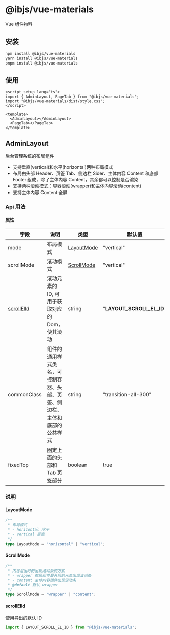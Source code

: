 # @ibjs/vue-materials

Vue 组件物料

## 安装

```bash
npm install @ibjs/vue-materials
yarn install @ibjs/vue-materials
pnpm install @ibjs/vue-materials
```

## 使用

```vue
<script setup lang="ts">
import { AdminLayout, PageTab } from "@ibjs/vue-materials";
import "@ibjs/vue-materials/dist/style.css";
</script>

<template>
  <AdminLayout></AdminLayout>
  <PageTab></PageTab>
</template>
```

## AdminLayout

后台管理系统的布局组件

- 支持垂直(vertical)和水平(horizontal)两种布局模式
- 布局由头部 Header、页签 Tab、侧边栏 Sider、主体内容 Content 和底部 Footer 组成，除了主体内容 Content，其余都可以控制是否渲染
- 支持两种滚动模式：容器滚动(wrapper)和主体内容滚动(content)
- 支持主体内容 Content 全屏

### Api 用法

#### 属性

| 字段                      | 说明                                                                     | 类型                      | 默认值                    |
| ------------------------- | ------------------------------------------------------------------------ | ------------------------- | ------------------------- |
| mode                      | 布局模式                                                                 | [LayoutMode](#LayoutMode) | "vertical"                |
| scrollMode                | 滚动模式                                                                 | [ScrollMode](#ScrollMode) | "vertical"                |
| [scrollElId](#scrollElId) | 滚动元素的 ID, 可用于获取对应的 Dom，使其滚动                            | string                    | "**LAYOUT_SCROLL_EL_ID**" |
| commonClass               | 组件的通用样式类名，可控制容器、头部、页签、侧边栏、主体和底部的公共样式 | string                    | "transition-all-300"      |
| fixedTop                  | 固定上面的头部和 Tab 页签部分                                            | boolean                   | true                      |

### 说明

#### LayoutMode

```ts
/**
 * 布局模式
 * - horizontal 水平
 * - vertical 垂直
 */
type LayoutMode = "horizontal" | "vertical";
```

#### ScrollMode

```ts
/**
 * 内容溢出时的出现滚动条的方式
 * - wrapper 布局组件最外层的元素出现滚动条
 * - content 主体内容组件出现滚动条
 * @default 默认 wrapper
 */
type ScrollMode = "wrapper" | "content";
```

#### scrollElId

使用导出的默认 ID

```ts
import { LAYOUT_SCROLL_EL_ID } from "@ibjs/vue-materials";
```
